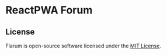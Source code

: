 # ReactPWA Forum

## License

Flarum is open-source software licensed under the [MIT License](https://github.com/flarum/flarum/blob/master/LICENSE).

